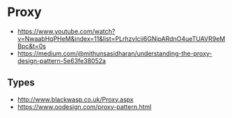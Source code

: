 # Proxy

- https://www.youtube.com/watch?v=NwaabHqPHeM&index=11&list=PLrhzvIcii6GNjpARdnO4ueTUAVR9eMBpc&t=0s
- https://medium.com/@mithunsasidharan/understanding-the-proxy-design-pattern-5e63fe38052a

## Types

- http://www.blackwasp.co.uk/Proxy.aspx
- https://www.oodesign.com/proxy-pattern.html
